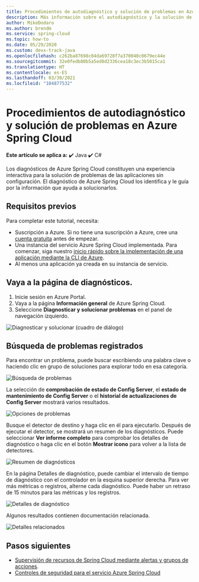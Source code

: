 ```yaml
---
title: Procedimientos de autodiagnóstico y solución de problemas en Azure Spring Cloud
description: Más información sobre el autodiagnóstico y la solución de problemas en Azure Spring Cloud
author: MikeDodaro
ms.author: brendm
ms.service: spring-cloud
ms.topic: how-to
ms.date: 05/29/2020
ms.custom: devx-track-java
ms.openlocfilehash: c262ba87698c04da69728f7a370040c0679ec44e
ms.sourcegitcommit: 32e0fedb80b5a5ed0d2336cea18c3ec3b5015ca1
ms.translationtype: HT
ms.contentlocale: es-ES
ms.lasthandoff: 03/30/2021
ms.locfileid: "104877532"
---
```

# <a name="how-to-self-diagnose-and-solve-problems-in-azure-spring-cloud"></a>Procedimientos de autodiagnóstico y solución de problemas en Azure Spring Cloud

**Este artículo se aplica a:** ✔️ Java ✔️ C#

Los diagnósticos de Azure Spring Cloud constituyen una experiencia interactiva para la solución de problemas de las aplicaciones sin configuración. El diagnóstico de Azure Spring Cloud los identifica y le guía por la información que ayuda a solucionarlos.

## <a name="prerequisites"></a>Requisitos previos
Para completar este tutorial, necesita:

* Suscripción a Azure. Si no tiene una suscripción a Azure, cree una [cuenta gratuita](https://azure.microsoft.com/free/?WT.mc_id=A261C142F) antes de empezar.
* Una instancia del servicio Azure Spring Cloud implementada. Para comenzar, siga nuestro [inicio rápido sobre la implementación de una aplicación mediante la CLI de Azure](spring-cloud-quickstart.md).
* Al menos una aplicación ya creada en su instancia de servicio.

## <a name="navigate-to-the-diagnostics-page"></a>Vaya a la página de diagnósticos.
1. Inicie sesión en Azure Portal.
2. Vaya a la página **Información general** de Azure Spring Cloud.
3. Seleccione **Diagnosticar y solucionar problemas** en el panel de navegación izquierdo.

 ![Diagnosticar y solucionar (cuadro de diálogo)](media/spring-cloud-diagnose/diagnose-solve-dialog.png)

 ## <a name="search-logged-issues"></a>Búsqueda de problemas registrados
Para encontrar un problema, puede buscar escribiendo una palabra clave o haciendo clic en grupo de soluciones para explorar todo en esa categoría.

 ![Búsqueda de problemas](media/spring-cloud-diagnose/search-detectors.png)

La selección de **comprobación de estado de Config Server**, el **estado de mantenimiento de Config Server** o el **historial de actualizaciones de Config Server** mostrará varios resultados.

![Opciones de problemas](media/spring-cloud-diagnose/detectors-options.png)

Busque el detector de destino y haga clic en él para ejecutarlo. Después de ejecutar el detector, se mostrará un resumen de los diagnósticos. Puede seleccionar **Ver informe completo** para comprobar los detalles de diagnóstico o haga clic en el botón **Mostrar icono** para volver a la lista de detectores.

 ![Resumen de diagnósticos](media/spring-cloud-diagnose/summary-diagnostics.png)

En la página Detalles de diagnóstico, puede cambiar el intervalo de tiempo de diagnóstico con el controlador en la esquina superior derecha. Para ver más métricas o registros, alterne cada diagnóstico. Puede haber un retraso de 15 minutos para las métricas y los registros.

 ![Detalles de diagnóstico](media/spring-cloud-diagnose/diagnostics-details.png)

Algunos resultados contienen documentación relacionada.

 ![Detalles relacionados](media/spring-cloud-diagnose/related-details.png)

## <a name="next-steps"></a>Pasos siguientes
* [Supervisión de recursos de Spring Cloud mediante alertas y grupos de acciones](spring-cloud-tutorial-alerts-action-groups.md).
* [Controles de seguridad para el servicio Azure Spring Cloud](spring-cloud-concept-security-controls.md)